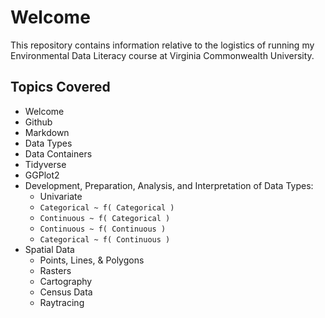 # Welcome

This repository contains information relative to the logistics of running my Environmental Data Literacy course at Virginia Commonwealth University.

 
 ## Topics Covered
 
 - Welcome
 - Github
 - Markdown
 - Data Types
 - Data Containers
 - Tidyverse
 - GGPlot2 
 - Development, Preparation, Analysis, and Interpretation of Data Types:
    - Univariate
    - `Categorical ~ f( Categorical )`
    - `Continuous ~ f( Categorical )`
    - `Continuous ~ f( Continuous )`
    - `Categorical ~ f( Continuous )`
 - Spatial Data 
    - Points, Lines, & Polygons
    - Rasters 
    - Cartography
    - Census Data
    - Raytracing
